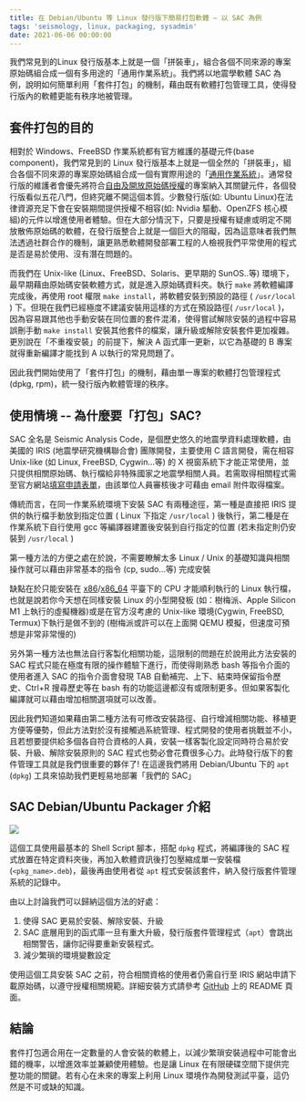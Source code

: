 ```yaml
---
title: 在 Debian/Ubuntu 等 Linux 發行版下簡易打包軟體 – 以 SAC 為例
tags: 'seismology, linux, packaging, sysadmin'
date: 2021-06-06 00:00:00
---
```


我們常見到的Linux 發行版基本上就是一個「拼裝車」，組合各個不同來源的專案原始碼組合成一個有多用途的「通用作業系統」。我們將以地震學軟體 SAC 為例，說明如何簡單利用「套件打包」的機制，藉由既有軟體打包管理工具，使得發行版內的軟體更能有秩序地被管理。

<!--more-->

## 套件打包的目的

相對於 Windows、FreeBSD 作業系統都有官方維護的基礎元件(base component)，我們常見到的 Linux 發行版基本上就是一個全然的「拼裝車」，組合各個不同來源的專案原始碼組合成一個有實際用途的「[通用作業系統](https://zh.wikipedia.org/wiki/%E6%93%8D%E4%BD%9C%E7%B3%BB%E7%BB%9F#%E9%80%9A%E7%94%A8%E4%B8%8E%E4%B8%93%E7%94%A8%E3%80%81%E5%B5%8C%E5%85%A5%E5%BC%8F)」。通常發行版的維護者會優先將符合[自由及開放原始碼授權](https://zh.wikipedia.org/wiki/%E8%87%AA%E7%94%B1%E5%8F%8A%E5%BC%80%E6%94%BE%E6%BA%90%E4%BB%A3%E7%A0%81%E8%BD%AF%E4%BB%B6)的專案納入其關鍵元件，各個發行版看似五花八門，但終究離不開這個本質。少數發行版(如: Ubuntu Linux)在法律資源充足下會在安裝期間提供授權不相容(如: Nvidia 驅動、OpenZFS 核心模組)的元件以增進使用者體驗。但在大部分情況下，只要是授權有疑慮或明定不開放散佈原始碼的軟體，在發行版整合上就是一個巨大的阻礙，因為這意味者我們無法透過社群合作的機制，讓更熟悉軟體開發部署工程的人檢視我們平常使用的程式是否是易於使用、沒有潛在問題的。

而我們在 Unix-like (Linux、FreeBSD、Solaris、更早期的 SunOS..等) 環境下，最早期藉由原始碼安裝軟體方式，就是進入原始碼資料夾。執行 `make` 將軟體編譯完成後，再使用 root 權限 `make install`，將軟體安裝到預設的路徑 ( `/usr/local` ) 下。但現在我們已經極度不建議安裝用這樣的方式在預設路徑( `/usr/local` )，因為容易跟其他也手動安裝在同位置的套件混淆，使得嘗試解除安裝的過程中容易誤刪手動 `make install` 安裝其他套件的檔案，讓升級或解除安裝套件更加複雜。更別說在「不重複安裝」的前提下，解決 A 函式庫一更新，以它為基礎的 B 專案就得重新編譯才能找到 A 以執行的常見問題了。

因此我們開始使用了「套件打包」的機制，藉由單一專案的軟體打包管理程式(dpkg, rpm)，統一發行版內軟體管理的秩序。

## 使用情境 -- 為什麼要「打包」SAC?

SAC 全名是 Seismic Analysis Code，是個歷史悠久的地震學資料處理軟體，由美國的 IRIS (地震學研究機構聯合會) 團隊開發，主要使用 C 語言開發，需在相容 Unix-like (如 Linux, FreeBSD, Cygwin...等) 的 X 視窗系統下才能正常使用，並只提供相關原始碼、執行檔給非特殊國家之地震學相關人員。若需取得相關程式需至官方網站[填寫申請表單](https://ds.iris.edu/ds/nodes/dmc/forms/sac/)，由該單位人員審核後才可藉由 email 附件取得檔案。

傳統而言，在同一作業系統環境下安裝 SAC 有兩種途徑，第一種是直接把 IRIS 提供的執行檔手動放到指定位置 ( Linux 下指定 `/usr/local` ) 後執行，第二種是在作業系統下自行使用 gcc 等編譯器建置後安裝到自行指定的位置 (若未指定則仍安裝到 `/usr/local` )

第一種方法的方便之處在於說，不需要瞭解太多 Linux / Unix 的基礎知識與相關操作就可以藉由非常基本的指令 (cp, sudo...等) 完成安裝

缺點在於只能安裝在 [x86](https://zh.wikipedia.org/zh-tw/X86)/[x86_64](https://zh.wikipedia.org/zh-tw/X86-64) 平臺下的 CPU 才能順利執行的 Linux 執行檔，也就是說若你今天想在同樣安裝 Linux 的小型開發板 (如：樹梅派、Apple Silicon M1 上執行的虛擬機器)或是在官方沒考慮的 Unix-like 環境(Cygwin, FreeBSD, Termux)下執行是做不到的 (樹梅派或許可以在上面開 QEMU 模擬，但速度可預想是非常非常慢的)

另外第一種方法也無法自行客製化相關功能，這限制的問題在於說用此方法安裝的 SAC 程式只能在極度有限的操作體驗下進行，而使得剛熟悉 bash 等指令介面的使用者進入 SAC 的指令介面會發現 TAB 自動補完、上下、結束時保留指令歷史、Ctrl+R 搜尋歷史等在 bash 有的功能這邊都沒有或限制更多。但如果客製化編譯就可以藉由增加相關選項就可以改善。

因此我們知道如果藉由第二種方法有可修改安裝路徑、自行增減相關功能、移植更方便等優勢，但此方法對於沒有接觸過系統管理、程式開發的使用者挑戰並不小，且若想要提供給多個各自符合資格的人員，安裝一樣客製化設定同時符合易於安裝、升級、解除安裝原則的 SAC 程式也勢必會花費很多心力。此時發行版下的套件管理工具就是我們很重要的夥伴了! 在這邊我們將用 Debian/Ubuntu 下的 `apt` (`dpkg`) 工具來協助我們更輕易地部署「我們的 SAC」

## SAC Debian/Ubuntu Packager 介紹

![](https://github.com/sean0921/sean0921.github.io/raw/3ef1e32d61fc62c546c6ba31ef526ccc050cc7b2/images/demo.gif)

這個工具使用最基本的 Shell Script 腳本，搭配 `dpkg` 程式，將編譯後的 SAC 程式放置在特定資料夾後，再加入軟體資訊後打包壓縮成單一安裝檔 (`<pkg_name>.deb`)，最後再由使用者從 `apt` 程式安裝該套件，納入發行版套件管理系統的記錄中。

由以上討論我們可以歸納這個方法的好處：

1. 使得 SAC 更易於安裝、解除安裝、升級
2. SAC 底層用到的函式庫一旦有重大升級，發行版套件管理程式（`apt`）會跳出相關警告，讓你記得要重新安裝程式。
3. 減少繁瑣的環境變數設定

使用這個工具安裝 SAC 之前，符合相關資格的使用者仍需自行至 IRIS 網站申請下載原始碼，以遵守授權相關規範。詳細安裝方式請參考 [GitHub](https://github.com/sean0921/sac_debian_packager) 上的 README 頁面。

## 結論

套件打包適合用在一定數量的人會安裝的軟體上，以減少繁瑣安裝過程中可能會出錯的機率，以增進效率並兼顧使用體驗。也是讓 Linux 在有限硬碟空間下提供完整功能的關鍵。若有心在未來的專案上利用 Linux 環境作為開發測試平臺，這仍然是不可或缺的知識。
